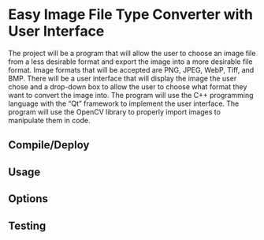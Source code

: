 # Easy Image File Type Converter with User Interface

The project will be a program that will allow the user to choose an image file from a less desirable format and export the image into a more desirable file format. Image formats that will be accepted are PNG, JPEG, WebP, Tiff, and BMP. There will be a user interface that will display the image the user chose and a drop-down box to allow the user to choose what format they want to convert the image into. The program will use the C++ programming language with the “Qt” framework to implement the user interface. The program will use the OpenCV library to properly import images to manipulate them in code.

## Compile/Deploy

## Usage

## Options

## Testing

